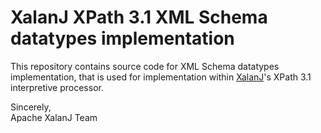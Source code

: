 # XalanJ XPath 3.1 XML Schema datatypes implementation
This repository contains source code for XML Schema datatypes implementation, that is used for implementation within [XalanJ](https://xalan.apache.org/xalan-j/index.html)'s XPath 3.1 interpretive processor.


Sincerely,  
Apache XalanJ Team
